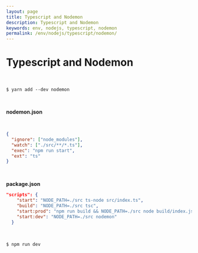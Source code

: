 ```yaml
---
layout: page
title: Typescript and Nodemon
description: Typescript and Nodemon
keywords: env, nodejs, typescript, nodemon
permalink: /env/nodejs/typescript/nodemon/
---
```


# Typescript and Nodemon

<br/>

```
$ yarn add --dev nodemon
```

<br/>

**nodemon.json**

<br/>

```json
{
  "ignore": ["node_modules"],
  "watch": ["./src/**/*.ts"],
  "exec": "npm run start",
  "ext": "ts"
}
```

<br/>

**package.json**

```json
"scripts": {
    "start": "NODE_PATH=./src ts-node src/index.ts",
    "build": "NODE_PATH=./src tsc",
    "start:prod": "npm run build && NODE_PATH=./src node build/index.js",
    "start:dev": "NODE_PATH=./src nodemon"
  }
```

<br/>

```
$ npm run dev
```
